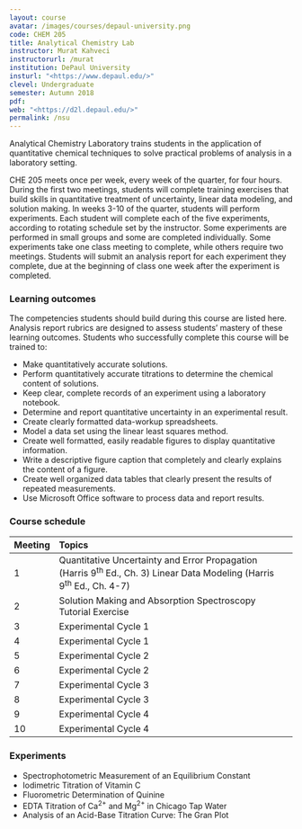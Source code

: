 ```yaml
---
layout: course
avatar: /images/courses/depaul-university.png
code: CHEM 205
title: Analytical Chemistry Lab
instructor: Murat Kahveci
instructorurl: /murat
institution: DePaul University
insturl: "<https://www.depaul.edu/>"
clevel: Undergraduate
semester: Autumn 2018
pdf:
web: "<https://d2l.depaul.edu/>"
permalink: /nsu
---
```

Analytical Chemistry Laboratory trains students in the application of quantitative chemical techniques to solve practical problems of analysis in a laboratory setting.

CHE 205 meets once per week, every week of the quarter, for four hours. During the first two meetings, students will complete training exercises that build skills in quantitative treatment of uncertainty, linear data modeling, and solution making. In weeks 3-10 of the quarter, students will perform experiments. Each student will complete each of the five experiments, according to rotating schedule set by the instructor. Some experiments are performed in small groups and some are completed individually. Some experiments take one class meeting to complete, while others require two meetings. Students will submit an analysis report for each experiment they complete, due at the beginning of class one week after the experiment is completed.

### Learning outcomes

The competencies students should build during this course are listed here. Analysis report rubrics are designed to assess students’ mastery of these learning outcomes. Students who successfully complete this course will be trained to:

* Make quantitatively accurate solutions.
* Perform quantitatively accurate titrations to determine the chemical content of solutions.
* Keep clear, complete records of an experiment using a laboratory notebook.
* Determine and report quantitative uncertainty in an experimental result.
* Create clearly formatted data-workup spreadsheets.
* Model a data set using the linear least squares method.
* Create well formatted, easily readable figures to display quantitative information.
* Write a descriptive figure caption that completely and clearly explains the content of a
  figure.
* Create well organized data tables that clearly present the results of repeated
  measurements.
* Use Microsoft Office software to process data and report results.

### Course schedule

| Meeting | Topics                                                                                                                                       |
| :------ | :------------------------------------------------------------------------------------------------------------------------------------------- |
| 1       | Quantitative Uncertainty and Error Propagation (Harris 9<sup>th</sup> Ed., Ch. 3) Linear Data Modeling (Harris 9<sup>th</sup>  Ed., Ch. 4-7) |
| 2       | Solution Making and Absorption Spectroscopy Tutorial Exercise                                                                                |
| 3       | Experimental Cycle 1                                                                                                                         |
| 4       | Experimental Cycle 1                                                                                                                         |
| 5       | Experimental Cycle 2                                                                                                                         |
| 6       | Experimental Cycle 2                                                                                                                         |
| 7       | Experimental Cycle 3                                                                                                                         |
| 8       | Experimental Cycle 3                                                                                                                         |
| 9       | Experimental Cycle 4                                                                                                                         |
| 10      | Experimental Cycle 4                                                                                                                         |

### Experiments

* Spectrophotometric Measurement of an Equilibrium Constant
* Iodimetric Titration of Vitamin C
* Fluorometric Determination of Quinine
* EDTA Titration of Ca<sup>2+</sup> and Mg<sup>2+</sup> in Chicago Tap Water
* Analysis of an Acid-Base Titration Curve: The Gran Plot
